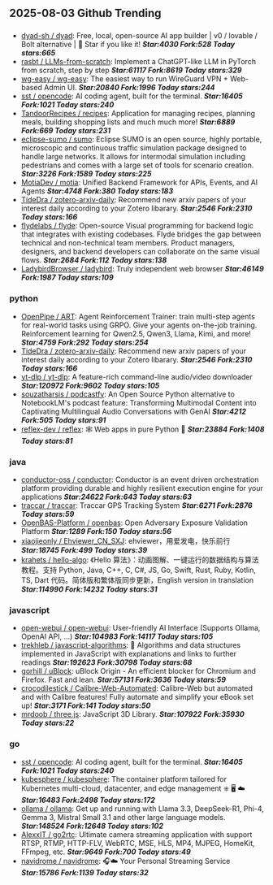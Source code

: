 ## 2025-08-03 Github Trending

### 
* [dyad-sh / dyad](https://github.com/dyad-sh/dyad): Free, local, open-source AI app builder | v0 / lovable / Bolt alternative | 🌟 Star if you like it! ***Star:4030 Fork:528 Today stars:665***
* [rasbt / LLMs-from-scratch](https://github.com/rasbt/LLMs-from-scratch): Implement a ChatGPT-like LLM in PyTorch from scratch, step by step ***Star:61117 Fork:8619 Today stars:329***
* [wg-easy / wg-easy](https://github.com/wg-easy/wg-easy): The easiest way to run WireGuard VPN + Web-based Admin UI. ***Star:20840 Fork:1996 Today stars:244***
* [sst / opencode](https://github.com/sst/opencode): AI coding agent, built for the terminal. ***Star:16405 Fork:1021 Today stars:240***
* [TandoorRecipes / recipes](https://github.com/TandoorRecipes/recipes): Application for managing recipes, planning meals, building shopping lists and much much more! ***Star:6889 Fork:669 Today stars:231***
* [eclipse-sumo / sumo](https://github.com/eclipse-sumo/sumo): Eclipse SUMO is an open source, highly portable, microscopic and continuous traffic simulation package designed to handle large networks. It allows for intermodal simulation including pedestrians and comes with a large set of tools for scenario creation. ***Star:3226 Fork:1589 Today stars:225***
* [MotiaDev / motia](https://github.com/MotiaDev/motia): Unified Backend Framework for APIs, Events, and AI Agents ***Star:4748 Fork:380 Today stars:183***
* [TideDra / zotero-arxiv-daily](https://github.com/TideDra/zotero-arxiv-daily): Recommend new arxiv papers of your interest daily according to your Zotero libarary. ***Star:2546 Fork:2310 Today stars:166***
* [flydelabs / flyde](https://github.com/flydelabs/flyde): Open-source Visual programming for backend logic that integrates with existing codebases. Flyde bridges the gap between technical and non-technical team members. Product managers, designers, and backend developers can collaborate on the same visual flows. ***Star:2684 Fork:112 Today stars:138***
* [LadybirdBrowser / ladybird](https://github.com/LadybirdBrowser/ladybird): Truly independent web browser ***Star:46149 Fork:1987 Today stars:109***

### python
* [OpenPipe / ART](https://github.com/OpenPipe/ART): Agent Reinforcement Trainer: train multi-step agents for real-world tasks using GRPO. Give your agents on-the-job training. Reinforcement learning for Qwen2.5, Qwen3, Llama, Kimi, and more! ***Star:4759 Fork:292 Today stars:254***
* [TideDra / zotero-arxiv-daily](https://github.com/TideDra/zotero-arxiv-daily): Recommend new arxiv papers of your interest daily according to your Zotero libarary. ***Star:2546 Fork:2310 Today stars:166***
* [yt-dlp / yt-dlp](https://github.com/yt-dlp/yt-dlp): A feature-rich command-line audio/video downloader ***Star:120972 Fork:9602 Today stars:105***
* [souzatharsis / podcastfy](https://github.com/souzatharsis/podcastfy): An Open Source Python alternative to NotebookLM's podcast feature: Transforming Multimodal Content into Captivating Multilingual Audio Conversations with GenAI ***Star:4212 Fork:505 Today stars:91***
* [reflex-dev / reflex](https://github.com/reflex-dev/reflex): 🕸️ Web apps in pure Python 🐍 ***Star:23884 Fork:1408 Today stars:81***

### java
* [conductor-oss / conductor](https://github.com/conductor-oss/conductor): Conductor is an event driven orchestration platform providing durable and highly resilient execution engine for your applications ***Star:24622 Fork:643 Today stars:63***
* [traccar / traccar](https://github.com/traccar/traccar): Traccar GPS Tracking System ***Star:6271 Fork:2876 Today stars:59***
* [OpenBAS-Platform / openbas](https://github.com/OpenBAS-Platform/openbas): Open Adversary Exposure Validation Platform ***Star:1289 Fork:150 Today stars:56***
* [xiaojieonly / Ehviewer_CN_SXJ](https://github.com/xiaojieonly/Ehviewer_CN_SXJ): ehviewer，用爱发电，快乐前行 ***Star:18745 Fork:499 Today stars:39***
* [krahets / hello-algo](https://github.com/krahets/hello-algo): 《Hello 算法》：动画图解、一键运行的数据结构与算法教程。支持 Python, Java, C++, C, C#, JS, Go, Swift, Rust, Ruby, Kotlin, TS, Dart 代码。简体版和繁体版同步更新，English version in translation ***Star:114990 Fork:14232 Today stars:31***

### javascript
* [open-webui / open-webui](https://github.com/open-webui/open-webui): User-friendly AI Interface (Supports Ollama, OpenAI API, ...) ***Star:104983 Fork:14117 Today stars:105***
* [trekhleb / javascript-algorithms](https://github.com/trekhleb/javascript-algorithms): 📝 Algorithms and data structures implemented in JavaScript with explanations and links to further readings ***Star:192623 Fork:30798 Today stars:68***
* [gorhill / uBlock](https://github.com/gorhill/uBlock): uBlock Origin - An efficient blocker for Chromium and Firefox. Fast and lean. ***Star:57131 Fork:3636 Today stars:59***
* [crocodilestick / Calibre-Web-Automated](https://github.com/crocodilestick/Calibre-Web-Automated): Calibre-Web but automated and with Calibre features! Fully automate and simplify your eBook set up! ***Star:3171 Fork:141 Today stars:50***
* [mrdoob / three.js](https://github.com/mrdoob/three.js): JavaScript 3D Library. ***Star:107922 Fork:35930 Today stars:22***

### go
* [sst / opencode](https://github.com/sst/opencode): AI coding agent, built for the terminal. ***Star:16405 Fork:1021 Today stars:240***
* [kubesphere / kubesphere](https://github.com/kubesphere/kubesphere): The container platform tailored for Kubernetes multi-cloud, datacenter, and edge management ⎈ 🖥 ☁️ ***Star:16483 Fork:2498 Today stars:172***
* [ollama / ollama](https://github.com/ollama/ollama): Get up and running with Llama 3.3, DeepSeek-R1, Phi-4, Gemma 3, Mistral Small 3.1 and other large language models. ***Star:148524 Fork:12648 Today stars:102***
* [AlexxIT / go2rtc](https://github.com/AlexxIT/go2rtc): Ultimate camera streaming application with support RTSP, RTMP, HTTP-FLV, WebRTC, MSE, HLS, MP4, MJPEG, HomeKit, FFmpeg, etc. ***Star:9649 Fork:700 Today stars:49***
* [navidrome / navidrome](https://github.com/navidrome/navidrome): 🎧☁️ Your Personal Streaming Service ***Star:15786 Fork:1139 Today stars:32***
